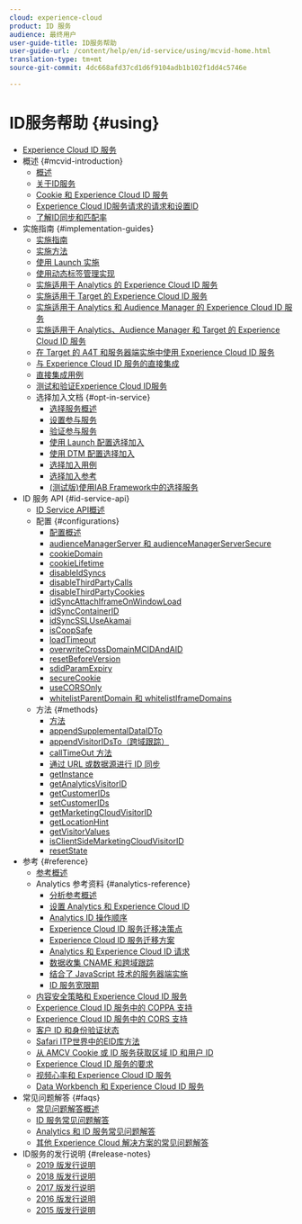 ```yaml
---
cloud: experience-cloud
product: ID 服务
audience: 最终用户
user-guide-title: ID服务帮助
user-guide-url: /content/help/en/id-service/using/mcvid-home.html
translation-type: tm+mt
source-git-commit: 4dc668afd37cd1d6f9104adb1b102f1dd4c5746e

---
```



# ID服务帮助 {#using}

+ [Experience Cloud ID 服务](mcvid-home.md)
+ 概述 {#mcvid-introduction}
   + [概述](mcvid-introduction/mcvid-overview.md)
   + [关于ID服务](mcvid-introduction/mcvid-about-id-service.md)
   + [Cookie 和 Experience Cloud ID 服务](mcvid-introduction/mcvid-cookies.md)
   + [Experience Cloud ID服务请求的请求和设置ID](mcvid-introduction/mcvid-id-request.md)
   + [了解ID同步和匹配率](mcvid-introduction/mcvid-match-rates.md)
+ 实施指南 {#implementation-guides}
   + [实施指南](mcvid-implementation-guides/mcvid-implementation-guides.md)
   + [实施方法](mcvid-implementation-guides/mcvid-implementation-methods.md)
   + [使用 Launch 实施](mcvid-implementation-guides/ecid-implement-with-launch.md)
   + [使用动态标签管理实现](mcvid-implementation-guides/mcvid-standard.md)
   + [实施适用于 Analytics 的 Experience Cloud ID 服务](mcvid-implementation-guides/mcvid-setup-analytics.md)
   + [实施适用于 Target 的 Experience Cloud ID 服务](mcvid-implementation-guides/mcvid-setup-target.md)
   + [实施适用于 Analytics 和 Audience Manager 的 Experience Cloud ID 服务](mcvid-implementation-guides/mcvid-setup-aam-analytics.md)
   + [实施适用于 Analytics、Audience Manager 和 Target 的 Experience Cloud ID 服务](mcvid-implementation-guides/mcvid-setup-aam-analytics-target.md)
   + [在 Target 的 A4T 和服务器端实施中使用 Experience Cloud ID 服务](mcvid-implementation-guides/ecid-a4t-target.md)
   + [与 Experience Cloud ID 服务的直接集成](mcvid-implementation-guides/mcvid-direct-integration.md)
   + [直接集成用例](mcvid-implementation-guides/mcvid-direct-integration-examples.md)
   + [测试和验证Experience Cloud ID服务](mcvid-implementation-guides/mcvid-test-verify.md)
   + 选择加入文档 {#opt-in-service}
      + [选择服务概述](mcvid-implementation-guides/opt-in-service/mcvid-optin-overview.md)
      + [设置参与服务](mcvid-implementation-guides/opt-in-service/getting-started.md)
      + [验证参与服务](mcvid-implementation-guides/opt-in-service/testing-optin-and-iab-plugin.md)
      + [使用 Launch 配置选择加入](mcvid-implementation-guides/opt-in-service/launch.md)
      + [使用 DTM 配置选择加入](mcvid-implementation-guides/opt-in-service/optin-dtm.md)
      + [选择加入用例](mcvid-implementation-guides/opt-in-service/use-cases.md)
      + [选择加入参考](mcvid-implementation-guides/opt-in-service/api.md)
      + [(测试版)使用IAB Framework中的选择服务](mcvid-implementation-guides/opt-in-service/iab.md)
+ ID 服务 API {#id-service-api}
   + [ID Service API概述](mcvid-library/mcvid-library.md)
   + 配置 {#configurations}
      + [配置概述](mcvid-library/mcvid-function-vars/mcvid-function-vars.md)
      + [audienceManagerServer 和 audienceManagerServerSecure](mcvid-library/mcvid-function-vars/mcvid-subdomain-config.md)
      + [cookieDomain](mcvid-library/mcvid-function-vars/mcvid-cookiedomain.md)
      + [cookieLifetime](mcvid-library/mcvid-function-vars/mcvid-cookielifetime.md)
      + [disableIdSyncs](mcvid-library/mcvid-function-vars/mcvid-disableidsync.md)
      + [disableThirdPartyCalls](mcvid-library/mcvid-function-vars/mcvid-disablethirdpartycalls.md)
      + [disableThirdPartyCookies](mcvid-library/mcvid-function-vars/mcvid-disable-cookies.md)
      + [idSyncAttachIframeOnWindowLoad](mcvid-library/mcvid-function-vars/mcvid-idsyncattachiframeonwindowload.md)
      + [idSyncContainerID](mcvid-library/mcvid-function-vars/mcvid-idsyncontainerid.md)
      + [idSyncSSLUseAkamai](mcvid-library/mcvid-function-vars/mcvid-idsyncssluseakamai.md)
      + [isCoopSafe](mcvid-library/mcvid-function-vars/mcvid-coopsafe.md)
      + [loadTimeout](mcvid-library/mcvid-function-vars/mcvid-loadtimeout.md)
      + [overwriteCrossDomainMCIDAndAID](mcvid-library/mcvid-function-vars/mcvid-overwrite-visitor-id.md)
      + [resetBeforeVersion ](mcvid-library/mcvid-function-vars/mcvid-resetbeforeversion.md)
      + [sdidParamExpiry](mcvid-library/mcvid-function-vars/mcvid-sdidparamexpiry.md)
      + [secureCookie](mcvid-library/mcvid-function-vars/mcvid-securecookie.md)
      + [useCORSOnly](mcvid-library/mcvid-function-vars/mcvid-use-cors-only.md)
      + [whitelistParentDomain 和 whitelistIframeDomains](mcvid-library/mcvid-function-vars/mcvid-whitelistdomain.md)
   + 方法 {#methods}
      + [方法](mcvid-library/mcvid-get-set/mcvid-get-set.md)
      + [appendSupplementalDataIDTo](mcvid-library/mcvid-get-set/mcvid-appendsupplementaldataidto.md)
      + [appendVisitorIDsTo（跨域跟踪）](mcvid-library/mcvid-get-set/mcvid-appendvisitorid.md)
      + [callTimeOut 方法](mcvid-library/mcvid-get-set/mcvid-timeout-functions.md)
      + [通过 URL 或数据源进行 ID 同步](mcvid-library/mcvid-get-set/mcvid-idsync.md)
      + [getInstance](mcvid-library/mcvid-get-set/mcvid-getinstance.md)
      + [getAnalyticsVisitorID](mcvid-library/mcvid-get-set/mcvid-getanalyticsvisitorid.md)
      + [getCustomerIDs](mcvid-library/mcvid-get-set/mcvid-getcustomerids.md)
      + [setCustomerIDs](mcvid-library/mcvid-get-set/mcvid-setcustomerids.md)
      + [getMarketingCloudVisitorID](mcvid-library/mcvid-get-set/mcvid-getmcvid.md)
      + [getLocationHint](mcvid-library/mcvid-get-set/mcvid-getlocationhint.md)
      + [getVisitorValues](mcvid-library/mcvid-get-set/mcvid-getvisitorvalues.md)
      + [isClientSideMarketingCloudVisitorID](mcvid-library/mcvid-get-set/mcvid-client-side-id.md)
      + [resetState](mcvid-library/mcvid-get-set/mcvid-resetstate.md)
+ 参考 {#reference}
   + [参考概述](mcvid-reference/mcvid-reference.md)
   + Analytics 参考资料 {#analytics-reference}
      + [分析参考概述](mcvid-reference/mcvid-analytics-reference/mcvid-analytics-reference.md)
      + [设置 Analytics 和 Experience Cloud ID](mcvid-reference/mcvid-analytics-reference/mcvid-analytics-ids.md)
      + [Analytics ID 操作顺序](mcvid-reference/mcvid-analytics-reference/mcvid-analytics-order-of-operations.md)
      + [Experience Cloud ID 服务迁移决策点](mcvid-reference/mcvid-analytics-reference/mcvid-migration-decisions.md)
      + [Experience Cloud ID 服务迁移方案](mcvid-reference/mcvid-analytics-reference/mcvid-migration-scenarios.md)
      + [Analytics 和 Experience Cloud ID 请求](mcvid-reference/mcvid-analytics-reference/mcvid-legacy-analytics.md)
      + [数据收集 CNAME 和跨域跟踪](mcvid-reference/mcvid-analytics-reference/mcvid-cname.md)
      + [结合了 JavaScript 技术的服务器端实施](mcvid-reference/mcvid-analytics-reference/mcvid-server-side.md)
      + [ID 服务宽限期](mcvid-reference/mcvid-analytics-reference/mcvid-grace-period.md)
   + [内容安全策略和 Experience Cloud ID 服务](mcvid-reference/mcvid-csp.md)
   + [Experience Cloud ID 服务中的 COPPA 支持](mcvid-reference/mcvid-coppa.md)
   + [Experience Cloud ID 服务中的 CORS 支持](mcvid-reference/mcvid-cors.md)
   + [客户 ID 和身份验证状态](mcvid-reference/mcvid-authenticated-state.md)
   + [Safari ITP世界中的EID库方法](mcvid-reference/ecid-library-methods.md)
   + [从 AMCV Cookie 或 ID 服务获取区域 ID 和用户 ID](mcvid-reference/mcvid-regions.md)
   + [Experience Cloud ID 服务的要求](mcvid-reference/mcvid-requirements.md)
   + [视频心率和 Experience Cloud ID 服务](mcvid-reference/mcvid-heartbeat.md)
   + [Data Workbench 和 Experience Cloud ID 服务](mcvid-reference/mcvid-dwb.md)
+ 常见问题解答 {#faqs}
   + [常见问题解答概述](mcvid-faq-intro/mcvid-faq-intro.md)
   + [ID 服务常见问题解答](mcvid-faq-intro/mcvid-faq.md)
   + [Analytics 和 ID 服务常见问题解答](mcvid-faq-intro/mcvid-analytics-faq.md)
   + [其他 Experience Cloud 解决方案的常见问题解答](mcvid-faq-intro/mcvid-other-faq.md)
+ ID服务的发行说明 {#release-notes}
   + [2019 版发行说明](mcvid-release-notes/mcvid-release-notes.md)
   + [2018 版发行说明](mcvid-release-notes/mcvid-notes-2018.md)
   + [2017 版发行说明](mcvid-release-notes/mcvid-notes-2017.md)
   + [2016 版发行说明](mcvid-release-notes/mcvid-notes-2016.md)
   + [2015 版发行说明](mcvid-release-notes/mcvid-notes-2015.md)
